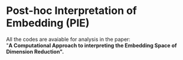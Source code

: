 # Post-hoc Interpretation of Embedding (PIE)

All the codes are avaiable for analysis in the paper: \
"**A Computational Approach to interpreting the Embedding Space of Dimension Reduction".**
